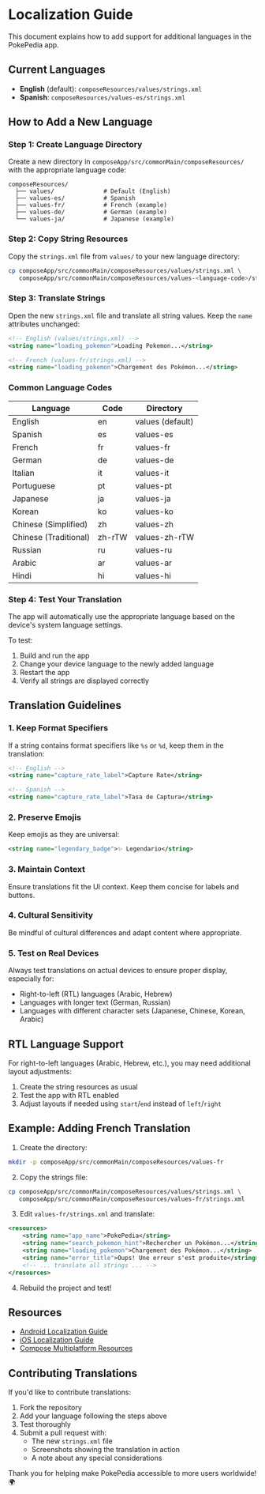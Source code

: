 # Localization Guide

This document explains how to add support for additional languages in the PokePedia app.

## Current Languages

- **English** (default): `composeResources/values/strings.xml`
- **Spanish**: `composeResources/values-es/strings.xml`

## How to Add a New Language

### Step 1: Create Language Directory

Create a new directory in `composeApp/src/commonMain/composeResources/` with the appropriate language code:

```
composeResources/
  ├── values/              # Default (English)
  ├── values-es/           # Spanish
  ├── values-fr/           # French (example)
  ├── values-de/           # German (example)
  └── values-ja/           # Japanese (example)
```

### Step 2: Copy String Resources

Copy the `strings.xml` file from `values/` to your new language directory:

```bash
cp composeApp/src/commonMain/composeResources/values/strings.xml \
   composeApp/src/commonMain/composeResources/values-<language-code>/strings.xml
```

### Step 3: Translate Strings

Open the new `strings.xml` file and translate all string values. Keep the `name` attributes unchanged:

```xml
<!-- English (values/strings.xml) -->
<string name="loading_pokemon">Loading Pokemon...</string>

<!-- French (values-fr/strings.xml) -->
<string name="loading_pokemon">Chargement des Pokémon...</string>
```

### Common Language Codes

| Language | Code | Directory |
|----------|------|-----------|
| English | en | values (default) |
| Spanish | es | values-es |
| French | fr | values-fr |
| German | de | values-de |
| Italian | it | values-it |
| Portuguese | pt | values-pt |
| Japanese | ja | values-ja |
| Korean | ko | values-ko |
| Chinese (Simplified) | zh | values-zh |
| Chinese (Traditional) | zh-rTW | values-zh-rTW |
| Russian | ru | values-ru |
| Arabic | ar | values-ar |
| Hindi | hi | values-hi |

### Step 4: Test Your Translation

The app will automatically use the appropriate language based on the device's system language settings.

To test:
1. Build and run the app
2. Change your device language to the newly added language
3. Restart the app
4. Verify all strings are displayed correctly

## Translation Guidelines

### 1. Keep Format Specifiers
If a string contains format specifiers like `%s` or `%d`, keep them in the translation:

```xml
<!-- English -->
<string name="capture_rate_label">Capture Rate</string>

<!-- Spanish -->
<string name="capture_rate_label">Tasa de Captura</string>
```

### 2. Preserve Emojis
Keep emojis as they are universal:

```xml
<string name="legendary_badge">✨ Legendario</string>
```

### 3. Maintain Context
Ensure translations fit the UI context. Keep them concise for labels and buttons.

### 4. Cultural Sensitivity
Be mindful of cultural differences and adapt content where appropriate.

### 5. Test on Real Devices
Always test translations on actual devices to ensure proper display, especially for:
- Right-to-left (RTL) languages (Arabic, Hebrew)
- Languages with longer text (German, Russian)
- Languages with different character sets (Japanese, Chinese, Korean, Arabic)

## RTL Language Support

For right-to-left languages (Arabic, Hebrew, etc.), you may need additional layout adjustments:

1. Create the string resources as usual
2. Test the app with RTL enabled
3. Adjust layouts if needed using `start`/`end` instead of `left`/`right`

## Example: Adding French Translation

1. Create the directory:
```bash
mkdir -p composeApp/src/commonMain/composeResources/values-fr
```

2. Copy the strings file:
```bash
cp composeApp/src/commonMain/composeResources/values/strings.xml \
   composeApp/src/commonMain/composeResources/values-fr/strings.xml
```

3. Edit `values-fr/strings.xml` and translate:
```xml
<resources>
    <string name="app_name">PokePedia</string>
    <string name="search_pokemon_hint">Rechercher un Pokémon...</string>
    <string name="loading_pokemon">Chargement des Pokémon...</string>
    <string name="error_title">Oups! Une erreur s'est produite</string>
    <!-- ... translate all strings ... -->
</resources>
```

4. Rebuild the project and test!

## Resources

- [Android Localization Guide](https://developer.android.com/guide/topics/resources/localization)
- [iOS Localization Guide](https://developer.apple.com/documentation/xcode/localization)
- [Compose Multiplatform Resources](https://www.jetbrains.com/help/kotlin-multiplatform-dev/compose-multiplatform-resources.html)

## Contributing Translations

If you'd like to contribute translations:

1. Fork the repository
2. Add your language following the steps above
3. Test thoroughly
4. Submit a pull request with:
   - The new `strings.xml` file
   - Screenshots showing the translation in action
   - A note about any special considerations

Thank you for helping make PokePedia accessible to more users worldwide! 🌍

